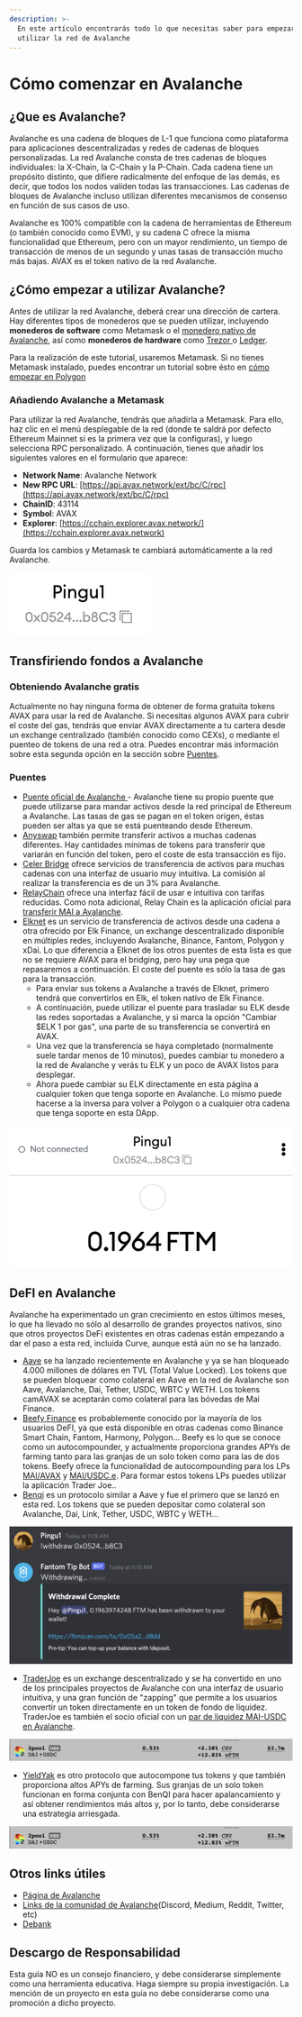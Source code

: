 ```yaml
---
description: >-
  En este artículo encontrarás todo lo que necesitas saber para empezar a
  utilizar la red de Avalanche
---
```


# Cómo comenzar en Avalanche

## ¿Que es Avalanche?

Avalanche es una cadena de bloques de L-1 que funciona como plataforma para aplicaciones descentralizadas y redes de cadenas de bloques personalizadas. La red Avalanche consta de tres cadenas de bloques individuales: la X-Chain, la C-Chain y la P-Chain. Cada cadena tiene un propósito distinto, que difiere radicalmente del enfoque de las demás, es decir, que todos los nodos validen todas las transacciones. Las cadenas de bloques de Avalanche incluso utilizan diferentes mecanismos de consenso en función de sus casos de uso. 

Avalanche es 100% compatible con la cadena de herramientas de Ethereum (o también conocido como EVM), y su cadena C ofrece la misma funcionalidad que Ethereum, pero con un mayor rendimiento, un tiempo de transacción de menos de un segundo y unas tasas de transacción mucho más bajas. AVAX es el token nativo de la red Avalanche.

## ¿Cómo empezar a utilizar Avalanche?

Antes de utilizar la red Avalanche, deberá crear una dirección de cartera. Hay diferentes tipos de monederos que se pueden utilizar, incluyendo **monederos de software** como Metamask o el [monedero nativo de Avalanche](https://wallet.avax.network), así como **monederos de hardware** como [Trezor ](https://trezor.io/coins/)o [Ledger](https://support.ledger.com/hc/en-us/articles/360020765779-Avalanche-AVAX-?docs=true). 

Para la realización de este tutorial, usaremos Metamask. Si no tienes Metamask instalado, puedes encontrar un tutorial sobre ésto en [cómo empezar en Polygon](https://qidao-qimps.gitbook.io/mai-finance-tutorials/v/espanol/tutoriales-de-polygon/how-to-get-started-on-polygon)

### Añadiendo Avalanche a Metamask

Para utilizar la red Avalanche, tendrás que añadirla a Metamask. Para ello, haz clic en el menú desplegable de la red (donde te saldrá por defecto Ethereum Mainnet si es la primera vez que la configuras), y luego selecciona RPC personalizado. A continuación, tienes que añadir los siguientes valores en el formulario que aparece:

* **Network Name**: Avalanche Network
* **New RPC URL**: [https://api.avax.network/ext/bc/C/rpc](https://api.avax.network/ext/bc/C/rpc)
* **ChainID**: 43114
* **Symbol**: AVAX
* **Explorer**: [https://cchain.explorer.avax.network/](https://cchain.explorer.avax.network)

Guarda los cambios y Metamask te cambiará automáticamente a la red Avalanche.

![¡Felicidades! ¡Ya estás usando Avalanche!](<../.gitbook/assets/image (39).png>)

## Transfiriendo fondos a Avalanche

### Obteniendo Avalanche gratis

Actualmente no hay ninguna forma de obtener de forma gratuita tokens AVAX para usar la red de Avalanche. Si necesitas algunos AVAX para cubrir el coste del gas, tendrás que enviar AVAX directamente a tu cartera desde un exchange centralizado (también conocido como CEXs), o mediante el puenteo de tokens de una red a otra. Puedes encontrar más información sobre esta segunda opción en la sección sobre [Puentes](how-to-get-started-on-avalanche.md#bridges).

### Puentes

* [Puente oficial de Avalanche ](https://bridge.avax.network)- Avalanche tiene su propio puente que puede utilizarse para mandar activos desde la red principal de Ethereum a Avalanche. Las tasas de gas se pagan en el token origen, éstas pueden ser altas ya que se está puenteando desde Ethereum.
* [Anyswap](https://anyswap.exchange/#/bridge) también permite transferir activos a muchas cadenas diferentes. Hay cantidades mínimas de tokens para transferir que variarán en función del token, pero el coste de esta transacción es fijo.
* [Celer Bridge](https://cbridge.celer.network/#/transfer) ofrece servicios de transferencia de activos para muchas cadenas con una interfaz de usuario muy intuitiva. La comisión al realizar la transferencia es de un 3% para Avalanche.
* [RelayChain](https://app.relaychain.com/#/cross-chain-bridge-transfer) ofrece una interfaz fácil de usar e intuitiva con tarifas reducidas. Como nota adicional, Relay Chain es la aplicación oficial para [transferir MAI a Avalanche](https://qidao-qimps.gitbook.io/mai-finance-tutorials/v/espanol/universidade-de-mai/mai-metaverse).
* [Elknet](https://app.elk.finance/#/elknet) es un servicio de transferencia de activos desde una cadena a otra ofrecido por Elk Finance, un exchange descentralizado disponible en múltiples redes, incluyendo Avalanche, Binance, Fantom, Polygon y xDai. Lo que diferencia a Elknet de los otros puentes de esta lista es que no se requiere AVAX para el bridging, pero hay una pega que repasaremos a continuación. El coste del puente es sólo la tasa de gas para la transacción.
  * Para enviar sus tokens a Avalanche a través de Elknet, primero tendrá que convertirlos en Elk, el token nativo de Elk Finance.
  * A continuación, puede utilizar el puente para trasladar su ELK desde las redes soportadas a Avalanche, y si marca la opción "Cambiar $ELK 1 por gas", una parte de su transferencia se convertirá en AVAX. 
  * Una vez que la transferencia se haya completado (normalmente suele tardar menos de 10 minutos), puedes cambiar tu monedero a la red de Avalanche y verás tu ELK y un poco de AVAX listos para desplegar. 
  * Ahora puede cambiar su ELK directamente en esta página a cualquier token que tenga soporte en Avalanche. Lo mismo puede hacerse a la inversa para volver a Polygon o a cualquier otra cadena que tenga soporte en esta DApp.

![Interfaz de Elknet](<../.gitbook/assets/image (37).png>)

## DeFI en Avalanche

Avalanche ha experimentado un gran crecimiento en estos últimos meses, lo que ha llevado no sólo al desarrollo de grandes proyectos nativos, sino que otros proyectos DeFi existentes en otras cadenas están empezando a dar el paso a esta red, incluida Curve, aunque está aún no se ha lanzado.

* [Aave](https://app.aave.com/dashboard) se ha lanzado recientemente en Avalanche y ya se han bloqueado 4.000 millones de dólares en TVL (Total Value Locked). Los tokens que se pueden bloquear como colateral en Aave en la red de Avalanche son Aave, Avalanche, Dai, Tether, USDC, WBTC y WETH. Los tokens camAVAX se aceptarán como colateral para las bóvedas de Mai Finance.
* [Beefy Finance](https://app.beefy.finance/#/avax) es probablemente conocido por la mayoría de los usuarios DeFI, ya que está disponible en otras cadenas como Binance Smart Chain, Fantom, Harmony, Polygon... Beefy es lo que se conoce como un autocompounder, y actualmente proporciona grandes APYs de farming tanto para las granjas de un solo token como para las de dos tokens. Beefy ofrece la funcionalidad de autocompounding para los LPs [MAI/AVAX](https://app.beefy.finance/#/avax/vault/joe-mai-wavax) y [MAI/USDC.e](https://app.beefy.finance/#/avax/vault/joe-mai-usdc.e). Para formar estos tokens LPs puedes utilizar la aplicación Trader Joe..
* [Benqi](https://app.benqi.fi/markets) es un protocolo similar a Aave y fue el primero que se lanzó en esta red. Los tokens que se pueden depositar como colateral son Avalanche, Dai, Link, Tether, USDC, WBTC y WETH...

![Interfaz de BenQI](<../.gitbook/assets/image (40).png>)

* [TraderJoe](https://www.traderjoexyz.com/#/home) es un exchange descentralizado y se ha convertido en uno de los principales proyectos de Avalanche con una interfaz de usuario intuitiva, y una gran función de "zapping" que permite a los usuarios convertir un token directamente en un token de fondo de liquidez. TraderJoe es también el socio oficial con un [par de liquidez MAI-USDC en Avalanche](../mai-metaverse.md#usando-mai-en-avax).

![](<../.gitbook/assets/image (36).png>)

* [YieldYak](https://yieldyak.com/farms) es otro protocolo que autocompone tus tokens y que también proporciona altos APYs de farming. Sus granjas de un solo token funcionan en forma conjunta con BenQI para hacer apalancamiento y así obtener rendimientos más altos y, por lo tanto, debe considerarse una estrategia arriesgada.

![](<../.gitbook/assets/image (38).png>)

## Otros links útiles

* [Página de Avalanche](https://www.avax.network)
* [Links de la comunidad de Avalanche](https://www.avax.network/community)(Discord, Medium, Reddit, Twitter, etc)
* [Debank](https://debank.com)

## Descargo de Responsabilidad

Esta guía NO es un consejo financiero, y debe considerarse simplemente como una herramienta educativa. Haga siempre su propia investigación. La mención de un proyecto en esta guía no debe considerarse como una promoción a dicho proyecto.
